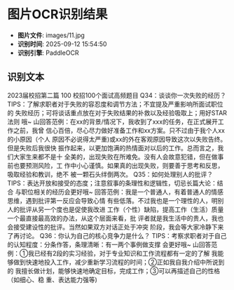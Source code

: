 # 图片OCR识别结果

- **图片文件**: images/11.jpg
- **识别时间**: 2025-09-12 15:54:50
- **识别引擎**: PaddleOCR

## 识别文本

2023届校招第二篇
100
校招100个面试高频题目
Q34：谈谈你一次失败的经历？
TIPS：了解求职者对于失败的容忍度和调节方法；不宜提及严重影响所面试职位的
失败经历；可将谈话重点放在对于失败结果的补救以及经验吸取上；用好STAR法则
哦~
山回答范例：在xx的背景/情况下，我收到了xxx的任务，在正式展开工作之前，我曾
信心百倍，尽心尽力做好准备工作和xx方案。只不过由于我个人xx的小原因（个人
原因不必说得太严重)或xx的外在客观原因导致这次以失败告终。但是失败后我很快
振作起来，以更加饱满的热情面对以后的工作。总而言之，我们大家生来都不是十
全美的，出现失败在所难免。没有人会故意犯错，但在做事前也要预测风险，工
作中小心谨慎。如果真的出现失败，则要善于思考和反思，吸取经验和教训，绝不
被一颗石头绊倒两次。
Q35：如何处理别人的批评？
TIPS：表达开放和接受的态度；注意叙事的条理性和逻辑性，切忌长篇大论：结合
与职位相关的经历会更好哦~
回答范例：我是一个普通人，有着普通人的情感思维，遇到批评第一反应会导致心情
有些低落。不过我也是一个理性的人，明别人的批评从另一个度也是促使我改进
工作（个性）缺陷，提高工作（生活）质量一个最直接最高效的办法，从这个层面来看，批
评者就是我生活中的贵人，我也会接受建设性的批评。当然如果双方对话正处于冲突
阶段，我会等大家冷静下来了再讨论。
Q36：你认为自己的核心竞争力是什么？
TIPS：考察求职者对于自己的认知程度：分条作答，条理清晰：有一两个事例做支撑
会更好哦~
山回答范例：①我已经有2段的实习经验，对于专业知识和工作流程都有一定的了解
我能够做到快速地投入工作，减少重新学习流程的时间；②正如我自我介绍中所说到的
我擅长做计划，能够快速地确定目标，完成工作；③可以再描述自己的性格（如细心、稳
重、表达能力强等)
